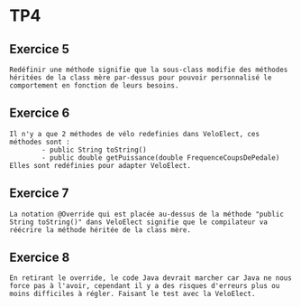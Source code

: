 # TP4
## Exercice 5
	Redéfinir une méthode signifie que la sous-class modifie des méthodes héritées de la class mère par-dessus pour pouvoir personnalisé le comportement en fonction de leurs besoins.
	
## Exercice 6
	Il n'y a que 2 méthodes de vélo redefinies dans VeloElect, ces méthodes sont :
			- public String toString()
			- public double getPuissance(double FrequenceCoupsDePedale)
	Elles sont redéfinies pour adapter VeloElect.
	
## Exercice 7
	La notation @Override qui est placée au-dessus de la méthode "public String toString()" dans VeloElect signifie que le compilateur va réécrire la méthode héritée de la class mère.
	
## Exercice 8
	En retirant le override, le code Java devrait marcher car Java ne nous force pas à l'avoir, cependant il y a des risques d'erreurs plus ou moins difficiles à régler. Faisant le test avec la VeloElect.